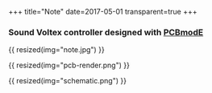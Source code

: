 +++
title="Note"
date=2017-05-01
transparent=true
+++

### Sound Voltex controller designed with [PCBmodE](https://github.com/boldport/pcbmode)

{{ resized(img="note.jpg") }}

{{ resized(img="pcb-render.png") }}

{{ resized(img="schematic.png") }}
